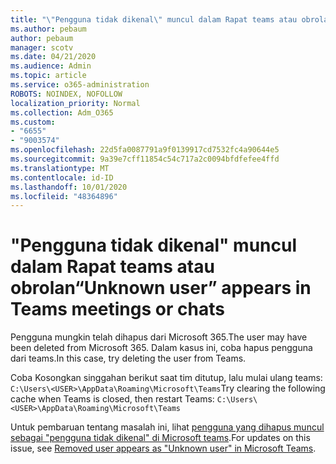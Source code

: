 ```yaml
---
title: "\"Pengguna tidak dikenal\" muncul dalam Rapat teams atau obrolan"
ms.author: pebaum
author: pebaum
manager: scotv
ms.date: 04/21/2020
ms.audience: Admin
ms.topic: article
ms.service: o365-administration
ROBOTS: NOINDEX, NOFOLLOW
localization_priority: Normal
ms.collection: Adm_O365
ms.custom:
- "6655"
- "9003574"
ms.openlocfilehash: 22d5fa0087791a9f0139917cd7532fc4a90644e5
ms.sourcegitcommit: 9a39e7cff11854c54c717a2c0094bfdfefee4ffd
ms.translationtype: MT
ms.contentlocale: id-ID
ms.lasthandoff: 10/01/2020
ms.locfileid: "48364896"
---
```

# <a name="unknown-user-appears-in-teams-meetings-or-chats"></a><span data-ttu-id="2c3c5-102">"Pengguna tidak dikenal" muncul dalam Rapat teams atau obrolan</span><span class="sxs-lookup"><span data-stu-id="2c3c5-102">“Unknown user” appears in Teams meetings or chats</span></span>

<span data-ttu-id="2c3c5-103">Pengguna mungkin telah dihapus dari Microsoft 365.</span><span class="sxs-lookup"><span data-stu-id="2c3c5-103">The user may have been deleted from Microsoft 365.</span></span> <span data-ttu-id="2c3c5-104">Dalam kasus ini, coba hapus pengguna dari teams.</span><span class="sxs-lookup"><span data-stu-id="2c3c5-104">In this case, try deleting the user from Teams.</span></span>  

<span data-ttu-id="2c3c5-105">Coba Kosongkan singgahan berikut saat tim ditutup, lalu mulai ulang teams: `C:\Users\<USER>\AppData\Roaming\Microsoft\Teams`</span><span class="sxs-lookup"><span data-stu-id="2c3c5-105">Try clearing the following cache when Teams is closed, then restart Teams: `C:\Users\<USER>\AppData\Roaming\Microsoft\Teams`</span></span>

<span data-ttu-id="2c3c5-106">Untuk pembaruan tentang masalah ini, lihat  [pengguna yang dihapus muncul sebagai "pengguna tidak dikenal" di Microsoft teams](https://docs.microsoft.com/MicrosoftTeams/troubleshoot/known-issues/removed-user-appears-as-unknown).</span><span class="sxs-lookup"><span data-stu-id="2c3c5-106">For updates on this issue, see  [Removed user appears as "Unknown user" in Microsoft Teams](https://docs.microsoft.com/MicrosoftTeams/troubleshoot/known-issues/removed-user-appears-as-unknown).</span></span>

